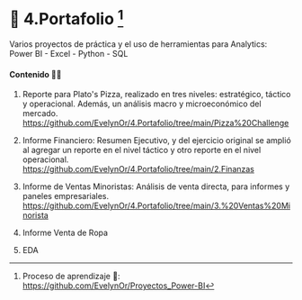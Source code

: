# 💼 4.Portafolio [^1]  
Varios proyectos de práctica y el uso de herramientas para Analytics:  Power BI - Excel - Python - SQL

#### Contenido 👩‍💻

1. Reporte para Plato's Pizza, realizado en tres niveles: estratégico, táctico y operacional. Además, un análisis macro y microeconómico del mercado. https://github.com/EvelynOr/4.Portafolio/tree/main/Pizza%20Challenge

2. Informe Financiero: Resumen Ejecutivo, y del ejercicio original se amplió al agregar un reporte en el nivel táctico y otro reporte en el nivel operacional. https://github.com/EvelynOr/4.Portafolio/tree/main/2.Finanzas

3. Informe de Ventas Minoristas: Análisis de venta directa, para informes y paneles empresariales. https://github.com/EvelynOr/4.Portafolio/tree/main/3.%20Ventas%20Minorista

4. Informe Venta de Ropa

5. EDA

[^1]: Proceso de aprendizaje 👣: https://github.com/EvelynOr/Proyectos_Power-BI

